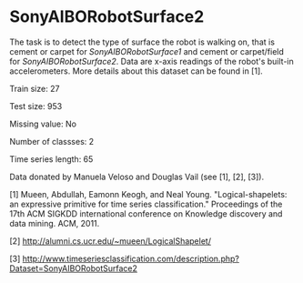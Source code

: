 # SonyAIBORobotSurface2

The task is to detect the type of surface the robot is walking on, that is cement or carpet for *SonyAIBORobotSurface1* and cement or carpet/field for *SonyAIBORobotSurface2*. Data are x-axis readings of the robot's built-in accelerometers. More details about this dataset can be found in [1].

Train size: 27

Test size: 953

Missing value: No

Number of classses: 2

Time series length: 65

Data donated by Manuela Veloso and Douglas Vail (see [1], [2], [3]).

[1] Mueen, Abdullah, Eamonn Keogh, and Neal Young. "Logical-shapelets: an expressive primitive for time series classification." Proceedings of the 17th ACM SIGKDD international conference on Knowledge discovery and data mining. ACM, 2011.

[2] http://alumni.cs.ucr.edu/~mueen/LogicalShapelet/

[3] http://www.timeseriesclassification.com/description.php?Dataset=SonyAIBORobotSurface2